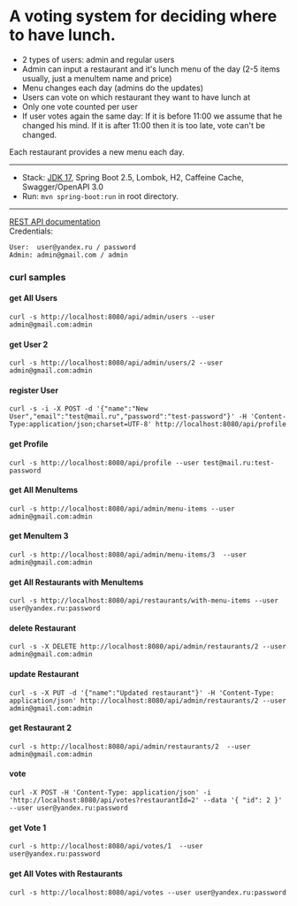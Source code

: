 A voting system for deciding where to have lunch.
===============================
- 2 types of users: admin and regular users
- Admin can input a restaurant and it's lunch menu of the day (2-5 items usually, just a menuItem name and price)
- Menu changes each day (admins do the updates)
- Users can vote on which restaurant they want to have lunch at
- Only one vote counted per user
- If user votes again the same day:
  If it is before 11:00 we assume that he changed his mind.
  If it is after 11:00 then it is too late, vote can't be changed.

Each restaurant provides a new menu each day.

-------------------------------------------------------------
- Stack: [JDK 17](http://jdk.java.net/17/), Spring Boot 2.5, Lombok, H2, Caffeine Cache, Swagger/OpenAPI 3.0
- Run: `mvn spring-boot:run` in root directory.
-----------------------------------------------------
[REST API documentation](http://localhost:8080/swagger-ui.html)  
Credentials:
```
User:  user@yandex.ru / password
Admin: admin@gmail.com / admin
```
### curl samples

#### get All Users
`curl -s http://localhost:8080/api/admin/users --user admin@gmail.com:admin`

#### get User 2
`curl -s http://localhost:8080/api/admin/users/2 --user admin@gmail.com:admin`

#### register User
`curl -s -i -X POST -d '{"name":"New User","email":"test@mail.ru","password":"test-password"}' -H 'Content-Type:application/json;charset=UTF-8' http://localhost:8080/api/profile`

#### get Profile
`curl -s http://localhost:8080/api/profile --user test@mail.ru:test-password`

#### get All MenuItems
`curl -s http://localhost:8080/api/admin/menu-items --user admin@gmail.com:admin`

#### get MenuItem 3
`curl -s http://localhost:8080/api/admin/menu-items/3  --user admin@gmail.com:admin`

#### get All Restaurants with MenuItems
`curl -s http://localhost:8080/api/restaurants/with-menu-items --user user@yandex.ru:password`

#### delete Restaurant
`curl -s -X DELETE http://localhost:8080/api/admin/restaurants/2 --user admin@gmail.com:admin`

#### update Restaurant
`curl -s -X PUT -d '{"name":"Updated restaurant"}' -H 'Content-Type: application/json' http://localhost:8080/api/admin/restaurants/2 --user admin@gmail.com:admin`

#### get Restaurant 2
`curl -s http://localhost:8080/api/admin/restaurants/2  --user admin@gmail.com:admin`

#### vote
`curl -X POST -H 'Content-Type: application/json' -i 'http://localhost:8080/api/votes?restaurantId=2' --data '{
"id": 2
}' --user user@yandex.ru:password`

#### get Vote 1
`curl -s http://localhost:8080/api/votes/1  --user user@yandex.ru:password`

#### get All Votes with Restaurants
`curl -s http://localhost:8080/api/votes --user user@yandex.ru:password`